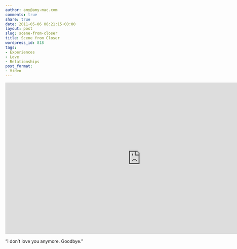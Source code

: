 ```yaml
---
author: amy@amy-mac.com
comments: true
share: true
date: 2011-05-06 06:21:15+00:00
layout: post
slug: scene-from-closer
title: Scene from Closer
wordpress_id: 818
tags:
- Experiences
- Love
- Relationships
post_format:
- Video
---
```


<div class="flex-video widescreen">
  <iframe width="853" height="480" src="https://www.youtube.com/embed/Vv57gssfuBU?rel=0" frameborder="0" allowfullscreen></iframe>
</div>

“I don’t love you anymore. Goodbye.”
